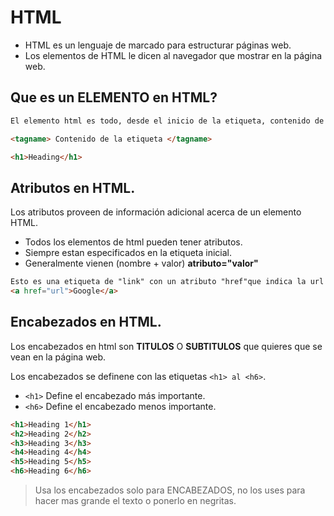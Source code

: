 # HTML


- HTML es un lenguaje de marcado para estructurar páginas web.
- Los elementos de HTML le dicen al navegador que mostrar en la página web.

## Que es un ELEMENTO en HTML?

```html
El elemento html es todo, desde el inicio de la etiqueta, contenido de la etiqueta y final de la etiqueta.

<tagname> Contenido de la etiqueta </tagname>

<h1>Heading</h1>
```

## Atributos en HTML.


Los atributos proveen de información adicional acerca de un elemento HTML.
- Todos los elementos de html pueden tener atributos.
- Siempre estan especificados en la etiqueta inicial.
- Generalmente vienen (nombre + valor) **atributo="valor"**
```html
Esto es una etiqueta de "link" con un atributo "href"que indica la url a donde redireccionara el link.
<a href="url">Google</a>
```

## Encabezados en HTML.


Los encabezados en html son **TITULOS** O **SUBTITULOS** que quieres que se vean en la página web.

Los encabezados se definene con las etiquetas ``<h1> al <h6>``.
- ``<h1>`` Define el encabezado más importante.
- ``<h6>`` Define el encabezado menos importante.

```html
<h1>Heading 1</h1>
<h2>Heading 2</h2>
<h3>Heading 3</h3>
<h4>Heading 4</h4>
<h5>Heading 5</h5>
<h6>Heading 6</h6>
```

> Usa los encabezados solo para ENCABEZADOS, no los uses para hacer mas grande el texto o ponerlo en negritas.
